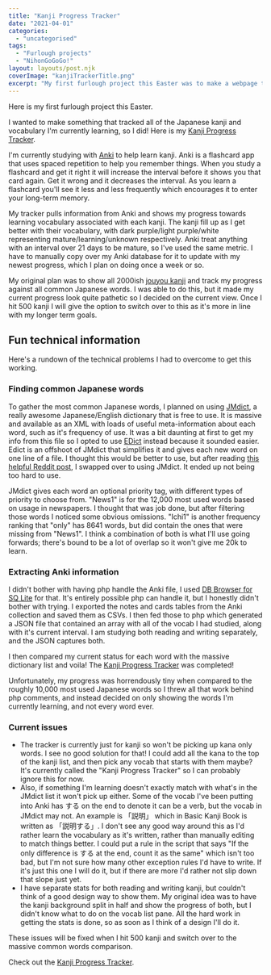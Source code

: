 ```yaml
---
title: "Kanji Progress Tracker"
date: "2021-04-01"
categories: 
  - "uncategorised"
tags: 
  - "Furlough projects"
  - "NihonGoGoGo!"
layout: layouts/post.njk
coverImage: "kanjiTrackerTitle.png"
excerpt: "My first furlough project this Easter was to make a webpage that tracked the kanji I’m currently learning. It’s very interesting and technical and exciting!"
---
```

Here is my first furlough project this Easter.

I wanted to make something that tracked all of the Japanese kanji and vocabulary I'm currently learning, so I did! Here is my [Kanji Progress Tracker](/kanji-progress-tracker/).

I'm currently studying with [Anki](https://apps.ankiweb.net/) to help learn kanji. Anki is a flashcard app that uses spaced repetition to help you remember things. When you study a flashcard and get it right it will increase the interval before it shows you that card again. Get it wrong and it decreases the interval. As you learn a flashcard you'll see it less and less frequently which encourages it to enter your long-term memory.

My tracker pulls information from Anki and shows my progress towards learning vocabulary associated with each kanji. The kanji fill up as I get better with their vocabulary, with dark purple/light purple/white representing mature/learning/unknown respectively. Anki treat anything with an interval over 21 days to be mature, so I've used the same metric. I have to manually copy over my Anki database for it to update with my newest progress, which I plan on doing once a week or so.

My original plan was to show all 2000ish [jouyou kanji](https://en.wikipedia.org/wiki/J%C5%8Dy%C5%8D_kanji) and track my progress against all common Japanese words. I was able to do this, but it made my current progress look quite pathetic so I decided on the current view. Once I hit 500 kanji I will give the option to switch over to this as it's more in line with my longer term goals.

## Fun technical information

Here's a rundown of the technical problems I had to overcome to get this working.

### Finding common Japanese words

To gather the most common Japanese words, I planned on using [JMdict](https://www.edrdg.org/jmdict/j_jmdict.html), a really awesome Japanese/English dictionary that is free to use. It is massive and available as an XML with loads of useful meta-information about each word, such as it's frequency of use. It was a bit daunting at first to get my info from this file so I opted to use [EDict](http://www.edrdg.org/jmdict/edict.html) instead because it sounded easier. Edict is an offshoot of JMdict that simplifies it and gives each new word on one line of a file. I thought this would be better to use, but after reading [this helpful Reddit post](https://www.reddit.com/r/LearnJapanese/comments/95lnqx/if_you_need_a_je_dictionary_file_use_jmdict_not/), I swapped over to using JMdict. It ended up not being too hard to use.

JMdict gives each word an optional priority tag, with different types of priority to choose from. "News1" is for the 12,000 most used words based on usage in newspapers. I thought that was job done, but after filtering those words I noticed some obvious omissions. "Ichi1" is another frequency ranking that "only" has 8641 words, but did contain the ones that were missing from "News1". I think a combination of both is what I'll use going forwards; there's bound to be a lot of overlap so it won't give me 20k to learn.

### Extracting Anki information

I didn't bother with having php handle the Anki file, I used [DB Browser for SQ Lite](https://sqlitebrowser.org/) for that. It's entirely possible php can handle it, but I honestly didn't bother with trying. I exported the notes and cards tables from the Anki collection and saved them as CSVs. I then fed those to php which generated a JSON file that contained an array with all of the vocab I had studied, along with it's current interval. I am studying both reading and writing separately, and the JSON captures both.

I then compared my current status for each word with the massive dictionary list and voila! The [Kanji Progress Tracker](/kanji-progress-tracker/) was completed!

Unfortunately, my progress was horrendously tiny when compared to the roughly 10,000 most used Japanese words so I threw all that work behind php comments, and instead decided on only showing the words I'm currently learning, and not every word ever.

### Current issues

- The tracker is currently just for kanji so won't be picking up kana only words. I see no good solution for that! I could add all the kana to the top of the kanji list, and then pick any vocab that starts with them maybe? It's currently called the "Kanji Progress Tracker" so I can probably ignore this for now.
- Also, if something I'm learning doesn't exactly match with what's in the JMdict list it won't pick up either. Some of the vocab I've been putting into Anki has する on the end to denote it can be a verb, but the vocab in JMdict may not. An example is 「説明」 which in Basic Kanji Book is written as 「説明する」. I don't see any good way around this as I'd rather learn the vocabulary as it's written, rather than manually editing to match things better. I could put a rule in the script that says "If the only difference is する at the end, count it as the same" which isn't too bad, but I'm not sure how many other exception rules I'd have to write. If it's just this one I will do it, but if there are more I'd rather not slip down that slope just yet.
- I have separate stats for both reading and writing kanji, but couldn't think of a good design way to show them. My original idea was to have the kanji background split in half and show the progress of both, but I didn't know what to do on the vocab list pane. All the hard work in getting the stats is done, so as soon as I think of a design I'll do it.

These issues will be fixed when I hit 500 kanji and switch over to the massive common words comparison.

Check out the [Kanji Progress Tracker](/kanji-progress-tracker/).

